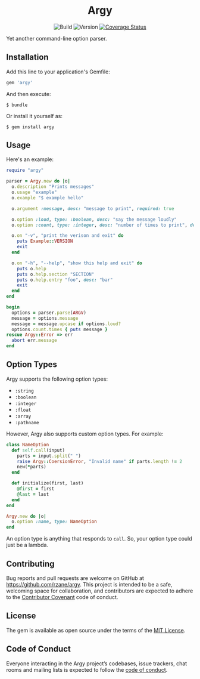 <h1 align="center">Argy</h1>

<div align="center">

![Build](https://github.com/rzane/argy/workflows/Build/badge.svg)
![Version](https://img.shields.io/gem/v/argy)
[![Coverage Status](https://coveralls.io/repos/github/rzane/argy/badge.svg?branch=master)](https://coveralls.io/github/rzane/argy?branch=master)

</div>

Yet another command-line option parser.

## Installation

Add this line to your application's Gemfile:

```ruby
gem 'argy'
```

And then execute:

    $ bundle

Or install it yourself as:

    $ gem install argy

## Usage

Here's an example:

```ruby
require "argy"

parser = Argy.new do |o|
  o.description "Prints messages"
  o.usage "example"
  o.example "$ example hello"

  o.argument :message, desc: "message to print", required: true

  o.option :loud, type: :boolean, desc: "say the message loudly"
  o.option :count, type: :integer, desc: "number of times to print", default: 1

  o.on "-v", "print the verison and exit" do
    puts Example::VERSION
    exit
  end

  o.on "-h", "--help", "show this help and exit" do
    puts o.help
    puts o.help.section "SECTION"
    puts o.help.entry "foo", desc: "bar"
    exit
  end
end

begin
  options = parser.parse(ARGV)
  message = options.message
  message = message.upcase if options.loud?
  options.count.times { puts message }
rescue Argy::Error => err
  abort err.message
end
```

## Option Types

Argy supports the following option types:

- `:string`
- `:boolean`
- `:integer`
- `:float`
- `:array`
- `:pathname`

However, Argy also supports custom option types. For example:

```ruby
class NameOption
  def self.call(input)
    parts = input.split(" ")
    raise Argy::CoersionError, "Invalid name" if parts.length != 2
    new(*parts)
  end

  def initialize(first, last)
    @first = first
    @last = last
  end
end

Argy.new do |o|
  o.option :name, type: NameOption
end
```

An option type is anything that responds to `call`. So, your option type could just be a lambda.

## Contributing

Bug reports and pull requests are welcome on GitHub at https://github.com/rzane/argy. This project is intended to be a safe, welcoming space for collaboration, and contributors are expected to adhere to the [Contributor Covenant](http://contributor-covenant.org) code of conduct.

## License

The gem is available as open source under the terms of the [MIT License](https://opensource.org/licenses/MIT).

## Code of Conduct

Everyone interacting in the Argy project’s codebases, issue trackers, chat rooms and mailing lists is expected to follow the [code of conduct](https://github.com/rzane/argy/blob/master/CODE_OF_CONDUCT.md).

